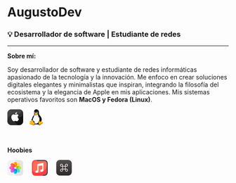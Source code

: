# AugustoDev
### 💡 Desarrollador de software | Estudiante de redes

<hr>

**Sobre mí:**

Soy desarrollador de software y estudiante de redes informáticas apasionado de la tecnología y la innovación. Me enfoco en crear soluciones digitales elegantes y minimalistas que inspiran, integrando la filosofía del ecosistema y la elegancia de Apple en mis aplicaciones. Mis sistemas operativos favoritos son **MacOS y Fedora (Linux)**.

<img src="apple.png" alt="OS" width="36" height="auto"> &nbsp; <img src="linux.png" alt="OS" width="36" height="auto">

<br>

**Hoobies**

<img src="photos.png" alt="photos" width="36" height="auto"> &nbsp; &nbsp; <img src="music.png" alt="music" width="36" height="auto"> &nbsp; &nbsp; <img src="keyboard-shortcut.png" alt="keyboard" width="36" height="auto">
